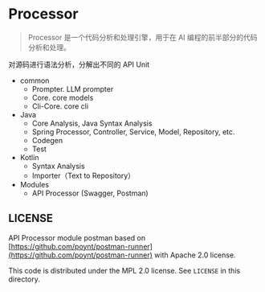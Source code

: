 # Processor

> Processor 是一个代码分析和处理引擎，用于在 AI 编程的前半部分的代码分析和处理。

对源码进行语法分析，分解出不同的 API Unit

- common
    - Prompter. LLM prompter
    - Core. core models
    - Cli-Core. core cli
- Java
    - Core Analysis, Java Syntax Analysis
    - Spring Processor, Controller, Service, Model, Repository, etc.
    - Codegen
    - Test
- Kotlin
    - Syntax Analysis
    - Importer（Text to Repository）
- Modules
    - API Processor (Swagger, Postman)

## LICENSE

API Processor module postman based on [https://github.com/poynt/postman-runner](https://github.com/poynt/postman-runner) with Apache 2.0 license. 

This code is distributed under the MPL 2.0 license. See `LICENSE` in this directory.
